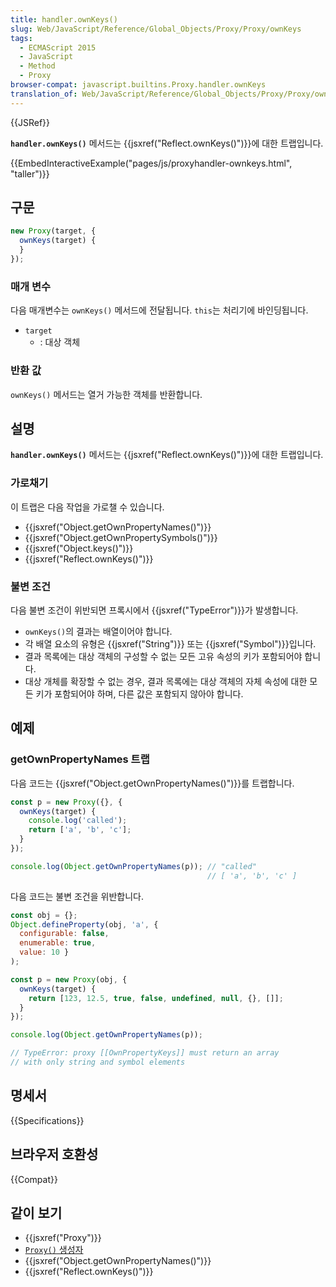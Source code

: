 ```yaml
---
title: handler.ownKeys()
slug: Web/JavaScript/Reference/Global_Objects/Proxy/Proxy/ownKeys
tags:
  - ECMAScript 2015
  - JavaScript
  - Method
  - Proxy
browser-compat: javascript.builtins.Proxy.handler.ownKeys
translation_of: Web/JavaScript/Reference/Global_Objects/Proxy/Proxy/ownKeys
---
```


{{JSRef}}

**`handler.ownKeys()`** 메서드는 {{jsxref("Reflect.ownKeys()")}}에 대한 트랩입니다.

{{EmbedInteractiveExample("pages/js/proxyhandler-ownkeys.html", "taller")}}

## 구문

```js
new Proxy(target, {
  ownKeys(target) {
  }
});
```

### 매개 변수

다음 매개변수는 `ownKeys()` 메서드에 전달됩니다. `this`는 처리기에 바인딩됩니다.

- `target`
  - : 대상 객체

### 반환 값

`ownKeys()` 메서드는 열거 가능한 객체를 반환합니다.

## 설명

**`handler.ownKeys()`** 메서드는 {{jsxref("Reflect.ownKeys()")}}에 대한 트랩입니다.

### 가로채기

이 트랩은 다음 작업을 가로챌 수 있습니다.

- {{jsxref("Object.getOwnPropertyNames()")}}
- {{jsxref("Object.getOwnPropertySymbols()")}}
- {{jsxref("Object.keys()")}}
- {{jsxref("Reflect.ownKeys()")}}

### 불변 조건

다음 불변 조건이 위반되면 프록시에서 {{jsxref("TypeError")}}가 발생합니다.

- `ownKeys()`의 결과는 배열이어야 합니다.
- 각 배열 요소의 유형은 {{jsxref("String")}} 또는 {{jsxref("Symbol")}}입니다.
- 결과 목록에는 대상 객체의 구성할 수 없는 모든 고유 속성의 키가 포함되어야 합니다.
- 대상 개체를 확장할 수 없는 경우, 결과 목록에는 대상 객체의 자체 속성에 대한 모든 키가 포함되어야 하며, 다른 값은 포함되지 않아야 합니다.

## 예제

### getOwnPropertyNames 트랩

다음 코드는 {{jsxref("Object.getOwnPropertyNames()")}}를 트랩합니다.

```js
const p = new Proxy({}, {
  ownKeys(target) {
    console.log('called');
    return ['a', 'b', 'c'];
  }
});

console.log(Object.getOwnPropertyNames(p)); // "called"
                                            // [ 'a', 'b', 'c' ]
```

다음 코드는 불변 조건을 위반합니다.

```js example-bad
const obj = {};
Object.defineProperty(obj, 'a', {
  configurable: false,
  enumerable: true,
  value: 10 }
);

const p = new Proxy(obj, {
  ownKeys(target) {
    return [123, 12.5, true, false, undefined, null, {}, []];
  }
});

console.log(Object.getOwnPropertyNames(p));

// TypeError: proxy [[OwnPropertyKeys]] must return an array
// with only string and symbol elements
```

## 명세서

{{Specifications}}

## 브라우저 호환성

{{Compat}}

## 같이 보기

- {{jsxref("Proxy")}}
- [`Proxy()` 생성자](/ko/docs/Web/JavaScript/Reference/Global_Objects/Proxy/Proxy)
- {{jsxref("Object.getOwnPropertyNames()")}}
- {{jsxref("Reflect.ownKeys()")}}
